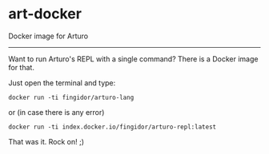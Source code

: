 # art-docker

Docker image for Arturo

----

Want to run Arturo's REPL with a single command? There is a Docker image for that.

Just open the terminal and type:

`docker run -ti fingidor/arturo-lang`

or (in case there is any error)

`docker run -ti index.docker.io/fingidor/arturo-repl:latest`

That was it. Rock on! ;)
